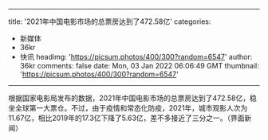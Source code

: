 
---
title: '2021年中国电影市场的总票房达到了472.58亿'
categories: 
 - 新媒体
 - 36kr
 - 快讯
headimg: 'https://picsum.photos/400/300?random=6547'
author: 36kr
comments: false
date: Mon, 03 Jan 2022 06:06:49 GMT
thumbnail: 'https://picsum.photos/400/300?random=6547'
---

<div>   
根据国家电影局发布的数据，2021年中国电影市场的总票房达到了472.58亿，稳坐全球第一大票仓。不过，由于疫情和常态化防疫，2021年，城市观影人次为11.67亿，相比2019年的17.3亿下降了5.63亿，差不多接近了三分之一。（界面新闻）  
</div>
            